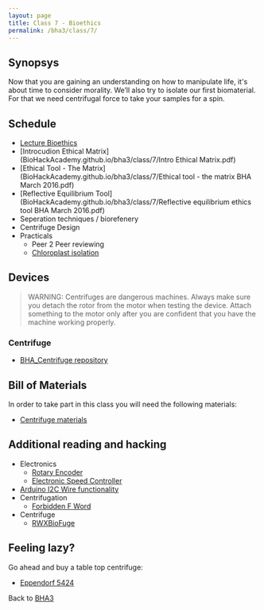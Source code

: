 ```yaml
---
layout: page
title: Class 7 - Bioethics
permalink: /bha3/class/7/
---
```


## Synopsys

Now that you are gaining an understanding on how to manipulate life, it's about time to consider morality. We’ll also try to isolate our first biomaterial. For that we need centrifugal force to take your samples for a spin.

## Schedule

* [Lecture Bioethics]()
* [Introcudion Ethical Matrix](BioHackAcademy.github.io/bha3/class/7/Intro Ethical Matrix.pdf)
* [Ethical Tool - The Matrix](BioHackAcademy.github.io/bha3/class/7/Ethical tool - the matrix BHA March 2016.pdf)
* [Reflective Equilibrium Tool](BioHackAcademy.github.io/bha3/class/7/Reflective equilibrium ethics tool BHA March 2016.pdf)
* Seperation techniques / biorefenery
* Centrifuge Design
* Practicals
  * Peer 2 Peer reviewing
  * [Chloroplast isolation](/bha3/class/7/chloroplast-isolation/)

## Devices

> WARNING: Centrifuges are dangerous machines. Always make sure you detach the rotor from the motor when testing the device. Attach something to the motor only after you are confident that you have the machine working properly.

### Centrifuge

* [BHA_Centrifuge repository](https://github.com/BioHackAcademy/BHA_Centrifuge)

## Bill of Materials

In order to take part in this class you will need the following materials:

* [Centrifuge materials](https://github.com/BioHackAcademy/BHA_Centrifuge/blob/master/BoM.md)

## Additional reading and hacking

* Electronics
  * [Rotary Encoder](http://bildr.org/2012/08/rotary-encoder-arduino/)
  * [Electronic Speed Controller](http://www.rctoys.com/pr/2006/12/11/choosing-the-right-electronic-speed-control-esc-for-your-electric-rc-airplane/)
* [Arduino I2C Wire functionality](http://www.arduino.cc/en/Reference/Wire)
* Centrifugation
  * [Forbidden F Word](http://www.physicsclassroom.com/class/circles/Lesson-1/The-Forbidden-F-Word)
* Centrifuge
  * [RWXBioFuge](https://github.com/PieterVanBoheemen/RWXBioFuge)

## Feeling lazy?

Go ahead and buy a table top centrifuge:

* [Eppendorf 5424](http://www.eppendorf.com/int/index.php?sitemap=2.1&action=products&contentid=1&catalognode=22420)

Back to [BHA3](/bha3/)
